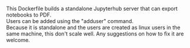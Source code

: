 This Dockerfile builds a standalone Jupyterhub server that
can export notebooks to PDF.  
Users can be added using the "adduser" command.  
Because it is standalone and the users are created as linux
users in the same machine, this don't scale well. Any
suggestions on how to fix it are welcome.  
